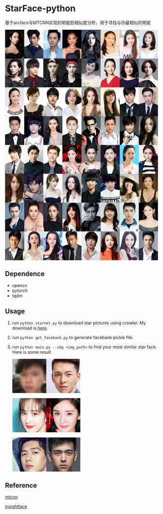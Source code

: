 # StarFace-python

基于arcface与MTCNN实现的明星脸相似度分析，用于寻找与你最相似的明星

![](cat.jpg)

## Dependence

* opencv
* pytorch
* tqdm

## Usage

1. run `python starnet.py` to download star pictures using crawler. My download is [here](https://pan.baidu.com/s/1PsyzeuNuMapmf7FwYqZ_Rg).

2. run `python get_facebank.py` to generate facebank pickle file.

3. run `python main.py --img <img_path>` to find your most similar star face. Here is some result

   ![myresult](example/myresult.png)

   ![result2](example/result2.png)

   ![result3](example/result3.png)

## Reference

[mtcnn](https://github.com/TropComplique/mtcnn-pytorch)

[insightface](https://github.com/TreB1eN/InsightFace_Pytorch)
